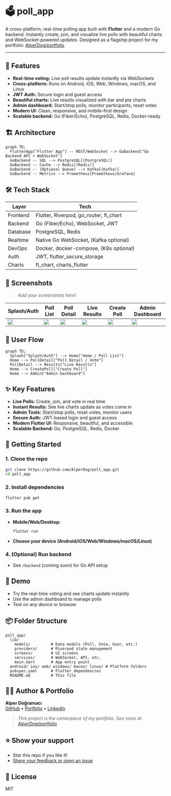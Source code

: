 # 🗳️ poll_app

A cross-platform, real-time polling app built with **Flutter** and a modern Go backend. Instantly create, join, and visualize live polls with beautiful charts and WebSocket-powered updates. Designed as a flagship project for my portfolio: [AlperDog/portfolio](https://github.com/AlperDog/portfolio)

---

## 🚀 Features

- **Real-time voting:** Live poll results update instantly via WebSockets
- **Cross-platform:** Runs on Android, iOS, Web, Windows, macOS, and Linux
- **JWT Auth:** Secure login and guest access
- **Beautiful charts:** Live results visualized with bar and pie charts
- **Admin dashboard:** Start/stop polls, monitor participants, reset votes
- **Modern UI:** Clean, responsive, and mobile-first design
- **Scalable backend:** Go (Fiber/Echo), PostgreSQL, Redis, Docker-ready

## 🏗️ Architecture

```mermaid
graph TD;
  FlutterApp["Flutter App"] -- REST/WebSocket --> GoBackend["Go Backend API + WebSocket"]
  GoBackend -- SQL --> PostgreSQL[(PostgreSQL)]
  GoBackend -- Cache --> Redis[(Redis)]
  GoBackend -- (Optional Queue) --> Kafka[(Kafka)]
  GoBackend -- Metrics --> Prometheus[Prometheus/Grafana]
```

## 🛠️ Tech Stack

| Layer    | Tech                                   |
| -------- | -------------------------------------- |
| Frontend | Flutter, Riverpod, go_router, fl_chart |
| Backend  | Go (Fiber/Echo), WebSocket, JWT        |
| Database | PostgreSQL, Redis                      |
| Realtime | Native Go WebSocket, (Kafka optional)  |
| DevOps   | Docker, docker-compose, (K8s optional) |
| Auth     | JWT, flutter_secure_storage            |
| Charts   | fl_chart, charts_flutter               |

## 📱 Screenshots

> _Add your screenshots here!_

| Splash/Auth          | Poll List          | Poll Detail          | Live Results          | Create Poll          | Admin Dashboard     |
| -------------------- | ------------------ | -------------------- | --------------------- | -------------------- | ------------------- |
| ![](docs/splash.png) | ![](docs/list.png) | ![](docs/detail.png) | ![](docs/results.png) | ![](docs/create.png) | ![](docs/admin.png) |

## 🧭 User Flow

```mermaid
graph TD;
  Splash["Splash/Auth"] --> Home["Home / Poll List"]
  Home --> PollDetail["Poll Detail / Vote"]
  PollDetail --> Results["Live Results"]
  Home --> CreatePoll["Create Poll"]
  Home --> Admin["Admin Dashboard"]
```

## ✨ Key Features

- **Live Polls:** Create, join, and vote in real time
- **Instant Results:** See live charts update as votes come in
- **Admin Tools:** Start/stop polls, reset votes, monitor users
- **Secure Auth:** JWT-based login and guest access
- **Modern Flutter UI:** Responsive, beautiful, and accessible
- **Scalable Backend:** Go, PostgreSQL, Redis, Docker

## 🏁 Getting Started

### 1. Clone the repo

```bash
git clone https://github.com/AlperDog/poll_app.git
cd poll_app
```

### 2. Install dependencies

```bash
flutter pub get
```

### 3. Run the app

- **Mobile/Web/Desktop:**
  ```bash
  flutter run
  ```
- **Choose your device (Android/iOS/Web/Windows/macOS/Linux)**

### 4. (Optional) Run backend

- See `/backend` (coming soon) for Go API setup

## 🧪 Demo

- Try the real-time voting and see charts update instantly
- Use the admin dashboard to manage polls
- Test on any device or browser

## 📦 Folder Structure

```
poll_app/
  lib/
    models/         # Data models (Poll, Vote, User, etc.)
    providers/      # Riverpod state management
    screens/        # UI screens
    services/       # WebSocket, API, etc.
    main.dart       # App entry point
  android/ ios/ web/ windows/ macos/ linux/ # Platform folders
  pubspec.yaml      # Flutter dependencies
  README.md         # This file
```

## 🧑‍💻 Author & Portfolio

**Alper Doğramacı**  
[GitHub](https://github.com/AlperDog) • [Portfolio](https://github.com/AlperDog/portfolio) • [LinkedIn](https://www.linkedin.com/in/dogramacialper/)

> _This project is the centerpiece of my portfolio. See more at [AlperDog/portfolio](https://github.com/AlperDog/portfolio)_

## ⭐️ Show your support

- Star this repo if you like it!
- [Share your feedback or open an issue](https://github.com/AlperDog/poll_app/issues)

## 📄 License

MIT
